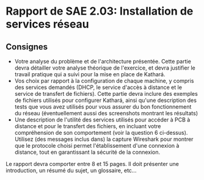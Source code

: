# Rapport de SAE 2.03: Installation de services réseau

## Consignes

- Votre analyse du problème et de l'architecture présentée. Cette partie devra détailler votre analyse théorique de l'exercice, et devra justifier le travail pratique qui a suivi pour la mise en place de Kathará.
- Vos choix par rapport à la configuration de chaque machine, y compris des services demandés (DHCP, le service d'accès à distance et le service de transfert de fichiers). Cette partie devra inclure des exemples de fichiers utilisés pour configurer Kathará, ainsi qu'une description des tests que vous avez utilisés pour vous assurer du bon fonctionnement du réseau (éventuellement aussi des screenshots montrant les résultats)
- Une description de l'utilité des services utilisés pour accéder à PCB à distance et pour le transfert des fichiers, en incluant votre compréhension de son comportement (voir la question 6 ci-dessus). Utilisez (des messages inclus dans) la capture Wireshark pour montrer que le protocole choisi permet l'établissement d'une connexion à distance, tout en garantissant la sécurité de la connexion.

Le rapport devra comporter entre 8 et 15 pages.
Il doit présenter une introduction, un résumé du sujet, un glossaire, etc...
